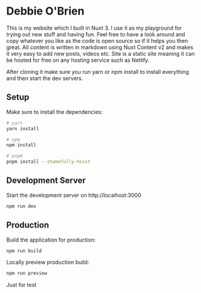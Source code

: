 # Debbie O'Brien

This is my website which I built in Nuxt 3. I use it as my playground for trying out new stuff and having fun. Feel free to have a look around and copy whatever you like as the code is open source so if it helps you then great. All content is written in markdown using Nuxt Content v2 and makes it very easy to add new posts, videos etc. Site is a static site meaning it can be hosted for free on any hosting service such as Netlify.

After cloning it make sure you run yarn or npm install to install everything and then start the dev servers.

## Setup

Make sure to install the dependencies:

```bash
# yarn
yarn install

# npm
npm install

# pnpm
pnpm install --shamefully-hoist
```

## Development Server

Start the development server on http://localhost:3000

```bash
npm run dev
```

## Production

Build the application for production:

```bash
npm run build
```

Locally preview production build:

```bash
npm run preview
```

Just for test

